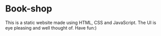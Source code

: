 # Book-shop
This is a static website made using HTML, CSS and JavaScript. The UI is eye pleasing and well thought of. Have fun:)
